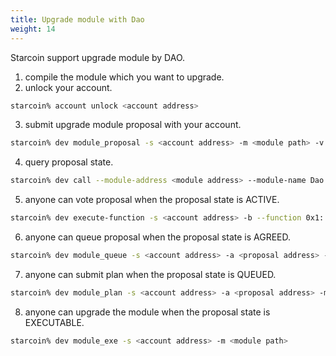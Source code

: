 ```yaml
---
title: Upgrade module with Dao
weight: 14
---
```


Starcoin support upgrade module by DAO.

<!--more-->

1. compile the module which you want to upgrade.
2. unlock your account.

```bash
starcoin% account unlock <account address>
```

3. submit upgrade module proposal with your account.

```bash
starcoin% dev module_proposal -s <account address> -m <module path> -v <version>
```

4. query proposal state.

```bash
starcoin% dev call --module-address <module address> --module-name Dao --func-name proposal_state -t 0x1::STC::STC -t 0x1::UpgradeModuleDaoProposal::UpgradeModule --arg <proposal address> --arg <proposal number>
```

5. anyone can vote proposal when the proposal state is ACTIVE.
```bash
starcoin% dev execute-function -s <account address> -b --function 0x1::DaoVoteScripts::cast_vote -t 0x1::STC::STC -t 0x1::UpgradeModuleDaoProposal::UpgradeModule --arg <proposal address> --arg <proposal number> --arg <agree> --arg <votes>u128
```

6. anyone can queue proposal when the proposal state is AGREED.
```bash
starcoin% dev module_queue -s <account address> -a <proposal address> -m <proposal number>
```

7. anyone can submit plan when the proposal state is QUEUED.
```bash
starcoin% dev module_plan -s <account address> -a <proposal address> -m <proposal number>
```

8. anyone can upgrade the module when the proposal state is EXECUTABLE.
```bash
starcoin% dev module_exe -s <account address> -m <module path>
```